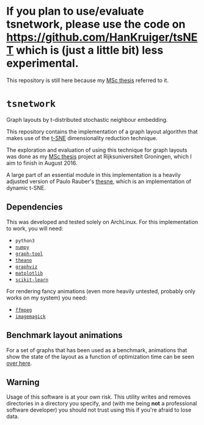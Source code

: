 # If you plan to use/evaluate tsnetwork, please use the code on https://github.com/HanKruiger/tsNET which is (just a little bit) less experimental.
This repository is still here because my [MSc thesis](http://fse.studenttheses.ub.rug.nl/id/eprint/14540) referred to it.

# `tsnetwork`

Graph layouts by t-distributed stochastic neighbour embedding.

This repository contains the implementation of a graph layout algorithm that makes use of the [t-SNE](https://lvdmaaten.github.io/tsne/) dimensionality reduction technique.

The exploration and evaluation of using this technique for graph layouts was done as my [MSc thesis](http://irs.ub.rug.nl/dbi/57cd44e1a5b49) project at Rijksuniversiteit Groningen, which I aim to finish in August 2016.

A large part of an essential module in this implementation is a heavily adjusted version of Paulo Rauber's [thesne](https://github.com/paulorauber/thesne), which is an implementation of dynamic t-SNE.

## Dependencies

This was developed and tested solely on ArchLinux.
For this implementation to work, you will need:

* `python3`
* [`numpy`](http://www.numpy.org/)
* [`graph-tool`](https://graph-tool.skewed.de/)
* [`theano`](http://deeplearning.net/software/theano/)
* [`graphviz`](http://www.graphviz.org/)
* [`matplotlib`](http://matplotlib.org/)
* [`scikit-learn`](http://scikit-learn.org/stable/)

For rendering fancy animations (even more heavily untested, probably only works on my system) you need:

* [`ffmpeg`](https://ffmpeg.org/)
* [`imagemagick`](https://www.imagemagick.org/)

## Benchmark layout animations

For a set of graphs that has been used as a benchmark, animations that show the state of the layout as a function of optimization time can be seen [over here](https://hankruiger.github.io/tsnetwork/animations).

## Warning

Usage of this software is at your own risk.
This utility writes and removes directories in a directory you specify, and (with me being __not__ a professional software developer) you should not trust using this if you're afraid to lose data.
